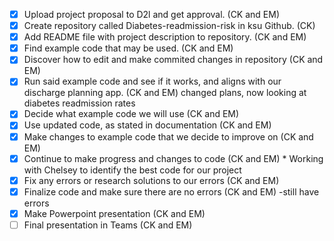 - [x] Upload project proposal to D2l and get approval. (CK and EM)
- [x] Create repository called Diabetes-readmission-risk in ksu Github. (CK)
- [x] Add README file with project description to repository. (CK and EM)
- [x] Find example code that may be used. (CK and EM)
- [x] Discover how to edit and make commited changes in repository (CK and EM)
- [x] Run said example code and see if it works, and aligns with our discharge planning app. (CK and EM) changed plans, now looking at diabetes readmission rates
- [x] Decide what example code we will use (CK and EM)
- [x] Use updated code, as stated in documentation (CK and EM)
- [x] Make changes to example code that we decide to improve on (CK and EM)
- [x] Continue to make progress and changes to code (CK and EM)
       * Working with Chelsey to identify the best code for our project
- [x] Fix any errors or research solutions to our errors (CK and EM)
- [x] Finalize code and make sure there are no errors (CK and EM) -still have errors
- [x] Make Powerpoint presentation (CK and EM)
- [ ] Final presentation in Teams (CK and EM)
